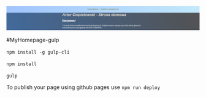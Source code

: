 ![Homepage screenshot](github/readMe.JPG)

#MyHomepage-gulp

`npm install -g gulp-cli`

`npm install`

`gulp`

To publish your page using github pages use `npm run deploy`
